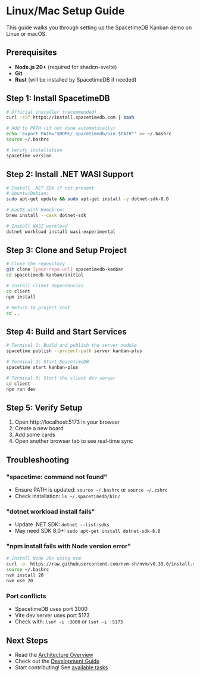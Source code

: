 # Linux/Mac Setup Guide

This guide walks you through setting up the SpacetimeDB Kanban demo on Linux or macOS.

## Prerequisites

- **Node.js 20+** (required for shadcn-svelte)
- **Git**
- **Rust** (will be installed by SpacetimeDB if needed)

## Step 1: Install SpacetimeDB

```bash
# Official installer (recommended)
curl -sSf https://install.spacetimedb.com | bash

# Add to PATH (if not done automatically)
echo 'export PATH="$HOME/.spacetimedb/bin:$PATH"' >> ~/.bashrc
source ~/.bashrc

# Verify installation
spacetime version
```

## Step 2: Install .NET WASI Support

```bash
# Install .NET SDK if not present
# Ubuntu/Debian:
sudo apt-get update && sudo apt-get install -y dotnet-sdk-8.0

# macOS with Homebrew:
brew install --cask dotnet-sdk

# Install WASI workload
dotnet workload install wasi-experimental
```

## Step 3: Clone and Setup Project

```bash
# Clone the repository
git clone [your-repo-url] spacetimedb-kanban
cd spacetimedb-kanban/initial

# Install client dependencies
cd client
npm install

# Return to project root
cd ..
```

## Step 4: Build and Start Services

```bash
# Terminal 1: Build and publish the server module
spacetime publish --project-path server kanban-plus

# Terminal 2: Start SpacetimeDB
spacetime start kanban-plus

# Terminal 3: Start the client dev server
cd client
npm run dev
```

## Step 5: Verify Setup

1. Open http://localhost:5173 in your browser
2. Create a new board
3. Add some cards
4. Open another browser tab to see real-time sync

## Troubleshooting

### "spacetime: command not found"
- Ensure PATH is updated: `source ~/.bashrc` or `source ~/.zshrc`
- Check installation: `ls ~/.spacetimedb/bin/`

### "dotnet workload install fails"
- Update .NET SDK: `dotnet --list-sdks`
- May need SDK 8.0+: `sudo apt-get install dotnet-sdk-8.0`

### "npm install fails with Node version error"
```bash
# Install Node 20+ using nvm
curl -o- https://raw.githubusercontent.com/nvm-sh/nvm/v0.39.0/install.sh | bash
source ~/.bashrc
nvm install 20
nvm use 20
```

### Port conflicts
- SpacetimeDB uses port 3000
- Vite dev server uses port 5173
- Check with: `lsof -i :3000` or `lsof -i :5173`

## Next Steps

- Read the [Architecture Overview](architecture.md)
- Check out the [Development Guide](development.md)
- Start contributing! See [available tasks](../TODO/TRACKING/style-overhaul.md)